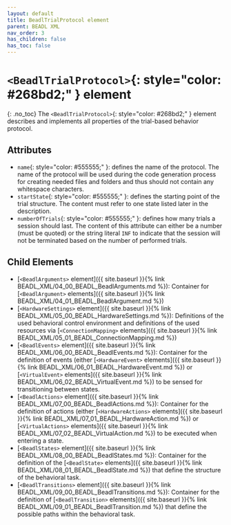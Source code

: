 ```yaml
---
layout: default
title: BeadlTrialProtocol element
parent: BEADL XML
nav_order: 3
has_children: false
has_toc: false
---
```

# `<BeadlTrialProtocol>`{: style="color: #268bd2;" } element
{: .no_toc}
The `<BeadlTrialProtocol>`{: style="color: #268bd2;" } element describes and implements all properties of the trial-based behavior protocol.

## Attributes
- `name`{: style="color: #555555;" }: defines the name of the protocol. The name of the protocol will be used during the code generation process for creating needed files and folders and thus should not contain any whitespace characters.
- `startState`{: style="color: #555555;" }: defines the starting point of the trial structure. The content must refer to one state listed later in the description.
- `numberOfTrials`{: style="color: #555555;" }: defines how many trials a session should last. The content of this attribute can either be a number (must be quoted) or the string literal `INF` to indicate that the session will not be terminated based on the number of performed trials.

## Child Elements
- [`<BeadlArguments>` element]({{ site.baseurl }}{% link BEADL_XML/04_00_BEADL_BeadlArguments.md %}): Container for [`<BeadlArgument>` elements]({{ site.baseurl }}{% link BEADL_XML/04_01_BEADL_BeadlArgument.md %})
- [`<HardwareSettings>` element]({{ site.baseurl }}{% link BEADL_XML/05_00_BEADL_HardwareSettings.md %}): Definitions of the used behavioral control environment and definitions of the used resources via [`<ConnectionMapping>` elements]({{ site.baseurl }}{% link BEADL_XML/05_01_BEADL_ConnectionMapping.md %})
- [`<BeadlEvents>` element]({{ site.baseurl }}{% link BEADL_XML/06_00_BEADL_BeadlEvents.md %}): Container for the definition of events (either [`<HardwareEvent>` elements]({{ site.baseurl }}{% link BEADL_XML/06_01_BEADL_HardwareEvent.md %}) or [`<VirtualEvent>` elements]({{ site.baseurl }}{% link BEADL_XML/06_02_BEADL_VirtualEvent.md %}) to be sensed for transitioning between states.
- [`<BeadlActions>` element]({{ site.baseurl }}{% link BEADL_XML/07_00_BEADL_BeadlActions.md %}): Container for the definition of actions (either [`<HardwareActions>` elements]({{ site.baseurl }}{% link BEADL_XML/07_01_BEADL_HardwareAction.md %}) or [`<VirtualActions>` elements]({{ site.baseurl }}{% link BEADL_XML/07_02_BEADL_VirtualAction.md %}) to be executed when entering a state.
- [`<BeadlStates>` element]({{ site.baseurl }}{% link BEADL_XML/08_00_BEADL_BeadlStates.md %}): Container for the definition of the [`<BeadlState>` elements]({{ site.baseurl }}{% link BEADL_XML/08_01_BEADL_BeadlState.md %}) that define the structure of the behavioral task.
- [`<BeadlTransitions>` element]({{ site.baseurl }}{% link BEADL_XML/09_00_BEADL_BeadlTransitions.md %}): Container for the definition of [`<BeadlTransition>` elements]({{ site.baseurl }}{% link BEADL_XML/09_01_BEADL_BeadlTransition.md %}) that define the possible paths within the behavioral task.